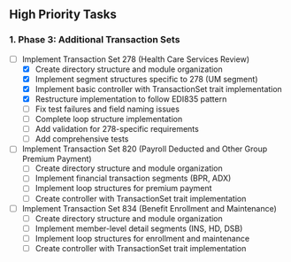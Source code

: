 ## High Priority Tasks
### 1. Phase 3: Additional Transaction Sets
- [ ] Implement Transaction Set 278 (Health Care Services Review)
  - [x] Create directory structure and module organization
  - [x] Implement segment structures specific to 278 (UM segment)
  - [x] Implement basic controller with TransactionSet trait implementation
  - [x] Restructure implementation to follow EDI835 pattern
  - [ ] Fix test failures and field naming issues
  - [ ] Complete loop structure implementation
  - [ ] Add validation for 278-specific requirements
  - [ ] Add comprehensive tests
- [ ] Implement Transaction Set 820 (Payroll Deducted and Other Group Premium Payment)
  - [ ] Create directory structure and module organization
  - [ ] Implement financial transaction segments (BPR, ADX)
  - [ ] Implement loop structures for premium payment
  - [ ] Create controller with TransactionSet trait implementation
- [ ] Implement Transaction Set 834 (Benefit Enrollment and Maintenance)
  - [ ] Create directory structure and module organization
  - [ ] Implement member-level detail segments (INS, HD, DSB)
  - [ ] Implement loop structures for enrollment and maintenance
  - [ ] Create controller with TransactionSet trait implementation
